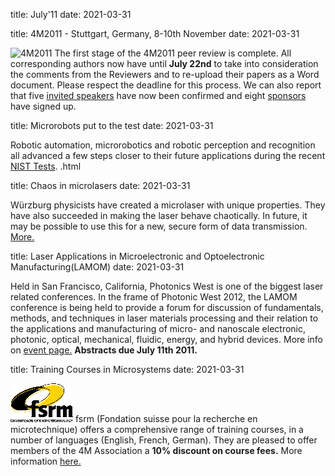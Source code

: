 title: July'11
date: 2021-03-31

<!--break-->
title: 4M2011 - Stuttgart, Germany, 8-10th November
date: 2021-03-31

![4M2011](/images/4m-2011_web1.jpg)
The first stage of the 4M2011 peer review is complete. All corresponding authors now have until **July 22nd** to take into consideration the comments from the Reviewers and to re-upload their papers as a Word document. Please respect the deadline for this process. We can also report that five [invited speakers](/conference/2011/Invited-Speakers-0) have now been confirmed and eight [sponsors](/conference/2011/Our-Sponsor.html) have signed up.   
    
title: Microrobots put to the test
date: 2021-03-31

Robotic automation, microrobotics and robotic perception and recognition all advanced a few steps closer to their future applications during the recent [NIST Tests](/contents/Microrobots-put-tes.html).   .html
  
title: Chaos in microlasers
date: 2021-03-31

Würzburg physicists have created a microlaser with unique properties. They have also succeeded in making the laser behave chaotically. In future, it may be possible to use this for a new, secure form of data transmission. [More.](/contents/Chaos-Microlaser.html)

title: Laser Applications in Microelectronic and Optoelectronic Manufacturing(LAMOM)
date: 2021-03-31

Held in San Francisco, California, Photonics West is one of the biggest laser related conferences. In the frame of Photonic West 2012, the LAMOM conference is being held to provide a forum for discussion of fundamentals, methods, and techniques in laser materials processing and their relation to the applications and manufacturing of micro- and nanoscale electronic, photonic, optical, mechanical, fluidic, energy, and hybrid devices. More info on [event page.](/event/LAMOM-XVI.html) **Abstracts due July 11th 2011.**  
 
title: Training Courses in Microsystems
date: 2021-03-31

![FSRM](/images/FSRM_LOGO_web.gif)
fsrm (Fondation suisse pour la recherche en microtechnique) offers a comprehensive range of training courses, in a number of languages (English, French, German). They are pleased to offer members of the 4M Association a <b>10% discount on course fees.</b> More information [here.](/contents/fsrm-training-course.html)